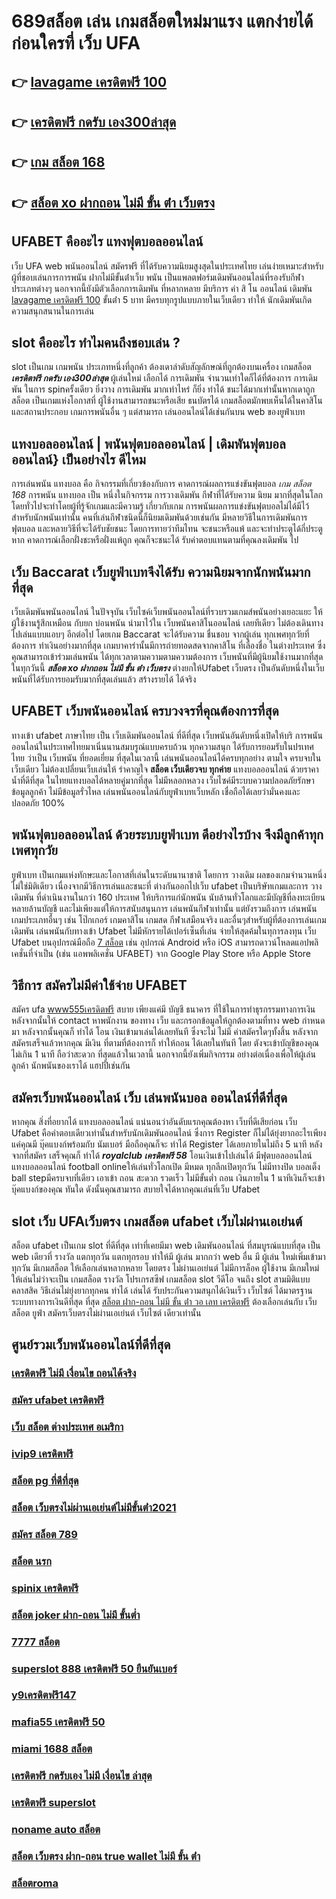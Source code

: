 # 689สล็อต เล่น เกมสล็อตใหม่มาแรง แตกง่ายได้ก่อนใครที่  เว็บ UFA

## 👉 [lavagame เครดิตฟรี 100](https://www.ufaeat.com/)
## 👉 [เครดิตฟรี กดรับ เอง300ล่าสุด](https://www.ufaeat.com/register/)
## 👉 [เกม สล็อต 168](https://www.ufaeat.com/ufabet-master-login/)
## 👉 [สล็อต xo ฝากถอน ไม่มี ขั้น ต่ํา เว็บตรง](https://www.ufaeat.com/credit-free-50/)

## UFABET คืออะไร  แทงฟุตบอลออนไลน์


เว็บ UFA  web   พนันออนไลน์ สมัครฟรี  ที่ได้รับความนิยมสูงสุดในประเทศไทย เล่นง่ายเหมาะสำหรับผู้ที่ชอบเล่นการการพนัน  ฝากไม่มีขั้นต่ําเว็บ พนัน  เป็นแพลตฟอร์มเดิมพันออนไลน์ที่รองรับกีฬาประเภทต่างๆ นอกจากนี้ยังมีตัวเลือกการเดิมพัน ที่หลากหลาย มีบริการ   ค่า สิ โน ออนไลน์ เดิมพัน [lavagame เครดิตฟรี 100](https://www.ufaeat.com/register/) ขั้นต่ํา 5 บาท  มีครบทุกรูปแบบภายในเว็บเดียว ทำให้  นักเดิมพันเกิดความสนุกสนานในการเล่น


##  slot  คืออะไร ทำไมคนถึงชอบเล่น ?

 slot เป็นเกม เกมพนัน ประเภทหนึ่งที่ลูกค้า ต้องเดาลำดับสัญลักษณ์ที่ถูกต้องบนเครื่อง เกมสล็อต  ***เครดิตฟรี กดรับ เอง300ล่าสุด*** ผู้เล่นใหม่  เลือกได้  การเดิมพัน จำนวนเท่าใดก็ได้ที่ต้องการ การเดิมพัน ในการ spinครั้งเดียว ยิ่งวาง การเดิมพัน มากเท่าไหร่ ก็ยิ่ง ทำได้ ชนะได้มากเท่านั้นหากเดาถูก สล็อต เป็นเกมแห่งโอกาสที่ ผู้ใช้งานสามารถชนะหรือเสีย ธนบัตรได้  เกมสล็อตมักพบเห็นได้ในคาสิโนและสถานประกอบ  เกมการพนันอื่น ๆ แต่สามารถ เล่นออนไลน์ได้เช่นกันบน web ของยูฟ่าเบท 


## แทงบอลออนไลน์ | พนันฟุตบอลออนไลน์ | เดิมพันฟุตบอลออนไลน์} เป็นอย่างไร  ดีไหม 

 การเล่นพนัน  แทงบอล  คือ กิจกรรมที่เกี่ยวข้องกับการ  คาดการณ์ผลการแข่งขันฟุตบอล  *เกม สล็อต 168* การพนัน แทงบอล เป็น หนึ่งในกิจกรรม การวางเดิมพัน กีฬาที่ได้รับความ นิยม มากที่สุดในโลก โดยทั่วไปจะทำโดยผู้ที่รู้จักเกมและมีความรู้ เกี่ยวกับเกม  การพนันผลการแข่งขันฟุตบอลไม่ได้มีไว้สำหรับนักพนันเท่านั้น คนที่เล่นกีฬาชนิดนี้ก็นิยมเดิมพันด้วยเช่นกัน มีหลายวิธีในการเดิมพันการฟุตบอล และหลายวิธีที่จะได้รับชัยชนะ โดยการทายว่าทีมไทน จะชนะหรือแพ้ และจะทำประตูได้กี่ประตู หาก  คาดการณ์เลือกฝั่งชะหรือฝั่งแพ้ถูก คุณก็จะชนะได้ รับค่าตอบแทนตามที่คุณลงเดิมพัน ไป

## เว็บ Baccarat  เว็บยูฟ่าเบทจึงได้รับ ความนิยมจากนักพนันมากที่สุด

 เว็บเดิมพันพนันออนไลน์  ในปัจจุบัน  เว็บไซค์เว็บพนันออนไลน์ที่รวบรวมเกมส์พนันอย่างเยอะแยะ  ให้ ผู้ใช้งานรู้สึกเหมือน กับยก บ่อนพนัน  นำมาไว้ใน เว็บพนันคาสิโนออนไลน์ เลยทีเดียว ไม่ต้องเดินทางไปเล่นแบบแอบๆ อีกต่อไป โดยเกม Baccarat จะได้รับความ ชื่นชอบ จากผู้เล่น  ทุกเพศทุกวัยที่ต้องการ ทำเงินอย่างมากที่สุด เกมบาคาร่านั้นมีการถ่ายทอดสดจากคาสิโน ที่เลื่องชื่อ ในต่างประเทศ ซึ่งคุณสามารถเข้าร่วมเล่นพนัน ได้ทุกเวลาตามความตามความต้องการ  เว็บพนันที่มีผู้นิยมใช้งานมากที่สุดในทุกวันนี้ ***สล็อต xo ฝากถอน ไม่มี ขั้น ต่ํา เว็บตรง***  ต่างยกให้Ufabet เว็บตรง  เป็นอันดับหนึ่งในเว็บพนันที่ได้รับการยอมรับมากที่สุดเล่นแล้ว สร้างรายได้ ได้จริง 


## UFABET เว็บพนันออนไลน์  ครบวงจรที่คุณต้องการที่สุด

 ทางเข้า ufabet ภาษาไทย  เป็น เว็บเดิมพันออนไลน์ ที่ดีที่สุด เว็บพนันอันดับหนึ่งเปิดให้บริ การพนันออนไลน์ในประเทศไทยมาเนิ่นนานสมบรูณ์แบบครบถ้วน ทุกความสนุก ได้รับการยอมรับในปรเทศไทย  ว่าเป็น เว็บพนัน  ที่ยอดเยี่ยม ที่สุดในเวลานี้ เล่นพนันออนไลน์ได้ครบทุกอย่าง ตามใจ ครบจบในเว็บเดียว ไม่ต้องเปลี่ยนเว็บเล่นให้ รำคาญใจ  **สล็อต เว็บเดียวจบ ทุกค่าย** แทงบอลออนไลน์  ด้วยราคาน้ำที่ดีที่สุด ในไทยแทงบอลได้หลายคู่มากที่สุด ไม่มีหลอกหลวง เว็บไซค์มีระบบความปลอดภัยรักษาข้อมูลลูกค้า ไม่มีข้อมูลรั่วไหล เล่นพนันออนไลน์กับยูฟ่าเบทเว็บหลัก เชื่อถือได้เลยว่ามั่นคงและปลอดภัย 100% 


## พนันฟุตบอลออนไลน์    ด้วยระบบยูฟ่าเบท ดีอย่างไรบ้าง จึงมีลูกค้าทุกเพศทุกวัย

 ยูฟ่าเบท เป็นเกมแห่งทักษะและโอกาสที่เล่นในระดับนานาชาติ โดยการ วางเดิม ผลของเกมจำนวนหนึ่ง ไม่ใช่มิติเดียว เนื่องจากมีวิธีการเล่นและชนะที่ ต่างกันออกไปเว็บ ufabet เป็นบริษัทเกมและการ วางเดิมพัน ที่ดำเนินงานในกว่า 160 ประเทศ ให้บริการแก่นักพนัน นับล้านทั่วโลกและมีบัญชีที่ลงทะเบียนหลายล้านบัญชี และไม่เพียงแต่ให้การสนับสนุนการ เล่นพนันกีฬาเท่านั้น แต่ยังรวมถึงการ เล่นพนันเกมประเภทอื่นๆ เช่น โป๊กเกอร์ เกมคาสิโน เกมสด กีฬาเสมือนจริง และอื่นๆสำหรับผู้ที่ต้องการเล่นเกมเดิมพัน เล่นพนันกับทางเข้า Ufabet ไม่มีหักรายได้เปอร์เซ็นที่เล่น  จ่ายให้สุดค้มในทุการลงทุน  เว็บ Ufabet บนอุปกรณ์มือถือ [7 สล็อต](https://www.ufaeat.com/ufabet-master-login/) เช่น อุปกรณ์ Android หรือ iOS สามารถดาวน์โหลดแอปพลิเคชั่นที่จำเป็น (เช่น แอพพลิเคชั่น UFABET) จาก Google Play Store หรือ Apple Store 


## วิธีการ สมัครไม่มีค่าใช้จ่าย UFABET  

สมัคร ufa [www555เครดิตฟรี](https://www.ufaeat.com/ทางเข้ายูฟ่าเบท-ufabet/)  สบาย เพียงแค่มี บัญชี ธนาคาร ที่ใช้ในการทำธุรกรรมทางการเงิน หลังจากนั้นให้ contact หาพนักงาน ของทาง  เว็บ  และกรอกข้อมูลให้ถูกต้องตามที่ทาง web กำหนดมา หลังจากนั้นคุณก็ ทำได้ โอน เงินเข้ามาเล่นได้เลยทันที ซึ่งจะไม่ ไม่มี ค่าสมัครใดๆทั้งสิ้น หลังจากสมัครเสร็จแล้วหากคุณ มีเงิน ที่ตามที่ต้องการก็  ทำให้ถอน ได้เลยในทันที โดย ตังจะเข้าบัญชีของคุณ  ไม่เกิน  1 นาที ถือว่าสะดวก ที่สุดแล้วในเวลานี้  นอกจากนี้ยังเพิ่มกิจกรรม  อย่างต่อเนื่องเพื่อให้ผู้เล่น ลูกค้า นักพนันของเราได้ แฮปปี้เช่นกัน

## สมัครเว็บพนันออนไลน์  เว็บ เล่นพนันบอล ออนไลน์ที่ดีที่สุด 

หากคุณ สิ่งที่อยากได้ แทงบอลออนไลน์ แน่นอนว่าอันดับแรกคุณต้องหา เว็บที่ดีเสียก่อน เว็บ Ufabet คือคำตอบเดียวเท่านั้นสำหรับนักเดิมพันออนไลน์  ซึ่งการ Register ก็ไม่ได้ยุ่งยากอะไรเพียงแค่คุณมี บุ๊คแบงก์พร้อมกับ นัมเบอร์ มือถือคุณก็จะ ทำได้  Register ได้เลยภายในไม่ถึง 5 นาที หลังจากที่สมัคร เสร็จคุณก็ ทำได้  ***royalclub เครดิตฟรี 58*** โอนเงินเข้าไปเล่นได้ มีฟุตบอลออนไลน์ แทงบอลออนไลน์ football onlineให้เล่นทั่วโลกเปิด มีหมด ทุกลีกเปิดทุกวัน ไม่มีทางปิด บอลเต็ง  ball stepมีครบจบที่เดียว   เอาเข้า ถอน สะดวก รวดเร็ว  ไม่มีขั้นต่ำ ถอน เงินภายใน 1 นาทีเงินก็จะเข้า บุ๊คแบงก์ของคุณ ทันใด  ดังนั้นคุณสามารถ สบายใจได้หากคุณเล่นที่เว็บ Ufabet 

##  slot   เว็บ UFAเว็บตรง  เกมสล็อต ufabet เว็บไม่ผ่านเอเย่นต์

สล็อต  ufabet  เป็นเกม slot ที่ดีที่สุด เท่าที่เคยมีมา  web  เดิมพันออนไลน์  ที่สมบูรณ์แบบที่สุด เป็น web เดียวที่ รางวัล แตกทุกวัน แตกทุกรอบ ทำให้มี ผู้เล่น มากกว่า web อื่น มี ผู้เล่น ใหม่เพิ่มเข้ามาทุกวัน มีเกมสล็อต ให้เลือกเล่นหลากหลาย  โดยตรง ไม่ผ่านเอเย่นต์  ไม่มีการล็อค  ผู้ใช้งาน  มีเกมใหม่ให้เล่นไม่ว่าจะเป็น  เกมสล็อต รางวัล  โปรเกรสซีฟ เกมสล็อต  slot วีดีโอ จนถึง slot สามมิติแบบ คลาสสิค วิธีเล่นไม่ยุ่งยากทุกคน ทำได้ เล่นได้ รับประกันความสนุกได้เงินเร็ว เว็บไซต์  ได้มาตรฐาน ระบบทางการเงินดีที่สุด ที่สุด [สล็อต ฝาก-ถอน ไม่มี ขั้น ต่ํา วอ เลท เครดิตฟรี](https://www.ufaeat.com/) ต้องเลือกเล่นกับ เว็บสล็อต   ยูฟ่า  สมัครเว็บตรงไม่ผ่านเอเย่นต์   เว็บไซต์  เดียวเท่านั้น


## ศูนย์รวมเว็บพนันออนไลน์ที่ดีที่สุด

### [เครดิตฟรี ไม่มี เงื่อนไข ถอนได้จริง](https://atom.io/themes/UFAEAT%20ทางเข้า%20เว็บตรง%20UFABET%20sp24%20superslot%20เครดิตฟรี%2020%20008%20สล็อต%20ฟรีเครดิต%20100%)
### [สมัคร ufabet เครดิตฟรี](https://atom.io/themes/UFAEAT%20ทางเข้า%20เว็บตรง%20UFABET%20เครดิตฟรี%2050%20แค่สมัครล่าสุด2021%20ฟรี%20008%20สล็อต%20ฟรีเครดิต%20100%)
### [เว็บ สล็อต ต่างประเทศ อเมริกา](https://atom.io/themes/UFAEAT%20ทางเข้า%20เว็บตรง%20UFABET%20full%20slotเครดิตฟรี%20008%20สล็อต%20ฟรีเครดิต%20100%)
### [ivip9 เครดิตฟรี](https://atom.io/themes/UFAEAT%20ทางเข้า%20เว็บตรง%20UFABET%20555%20สล็อต%20008%20สล็อต%20ฟรีเครดิต%20100%)
### [สล็อต pg ที่ดีที่สุด](https://atom.io/themes/UFAEAT%20ทางเข้า%20เว็บตรง%20UFABET%20สล็อต55%20008%20สล็อต%20ฟรีเครดิต%20100%)
### [สล็อต เว็บตรงไม่ผ่านเอเย่นต์ไม่มีขั้นต่ํา2021](https://atom.io/themes/UFAEAT%20ทางเข้า%20เว็บตรง%20UFABET%20สมัครufabet%2072%20008%20สล็อต%20ฟรีเครดิต%20100%)
### [สมัคร สล็อต 789](https://atom.io/themes/UFAEAT%20ทางเข้า%20เว็บตรง%20UFABET%20สล็อต889%20008%20สล็อต%20ฟรีเครดิต%20100%)
### [สล็อต นรก](https://atom.io/themes/UFAEAT%20ทางเข้า%20เว็บตรง%20UFABET%2055%20superslot%20เครดิตฟรี50%20008%20สล็อต%20ฟรีเครดิต%20100%)
### [spinix เครดิตฟรี](https://atom.io/themes/UFAEAT%20ทางเข้า%20เว็บตรง%20UFABET%20mgm99win%20เครดิตฟรี%20008%20สล็อต%20ฟรีเครดิต%20100%)
### [สล็อต joker ฝาก-ถอน ไม่มี ขั้นต่ำ](https://atom.io/themes/UFAEAT%20ทางเข้า%20เว็บตรง%20UFABET%20สล็อต689%20008%20สล็อต%20ฟรีเครดิต%20100%)
### [7777 สล็อต](https://atom.io/themes/UFAEAT%20ทางเข้า%20เว็บตรง%20UFABET%20เครดิตฟรี%2030%20ถอนได้%20100%20008%20สล็อต%20ฟรีเครดิต%20100%)
### [superslot 888 เครดิตฟรี 50 ยืนยันเบอร์](https://atom.io/themes/UFAEAT%20ทางเข้า%20เว็บตรง%20UFABET%20รวม%20wowslot%20เครดิตฟรี%20100%20008%20สล็อต%20ฟรีเครดิต%20100%)
### [y9เครดิตฟรี147](https://atom.io/themes/UFAEAT%20ทางเข้า%20เว็บตรง%20UFABET%20sabai99%20เครดิตฟรี%20008%20สล็อต%20ฟรีเครดิต%20100%)
### [mafia55 เครดิตฟรี 50](https://atom.io/themes/UFAEAT%20ทางเข้า%20เว็บตรง%20UFABET%20superbonus911%20เครดิตฟรี%20008%20สล็อต%20ฟรีเครดิต%20100%)
### [miami 1688 สล็อต](https://atom.io/themes/UFAEAT%20ทางเข้า%20เว็บตรง%20UFABET%20สมัครufabet%20คืนค่าคอม%20008%20สล็อต%20ฟรีเครดิต%20100%)
### [เครดิตฟรี กดรับเอง ไม่มี เงื่อนไข ล่าสุด](https://atom.io/themes/UFAEAT%20ทางเข้า%20เว็บตรง%20UFABET%20noname%20สล็อต%20008%20สล็อต%20ฟรีเครดิต%20100%)
### [เครดิตฟรี superslot](https://atom.io/themes/UFAEAT%20ทางเข้า%20เว็บตรง%20UFABET%20xoสล็อต%20008%20สล็อต%20ฟรีเครดิต%20100%)
### [noname auto สล็อต](https://atom.io/themes/UFAEAT%20ทางเข้า%20เว็บตรง%20UFABET%20สล็อต%20345%20008%20สล็อต%20ฟรีเครดิต%20100%)
### [สล็อต เว็บตรง ฝาก-ถอน true wallet ไม่มี ขั้น ต่ํา](https://atom.io/themes/UFAEAT%20ทางเข้า%20เว็บตรง%20UFABET%20noname%20auto%20สล็อต%20008%20สล็อต%20ฟรีเครดิต%20100%)
### [สล็อตroma](https://atom.io/themes/UFAEAT%20ทางเข้า%20เว็บตรง%20UFABET%20สล็อต%20xo%201234%20008%20สล็อต%20ฟรีเครดิต%20100%)